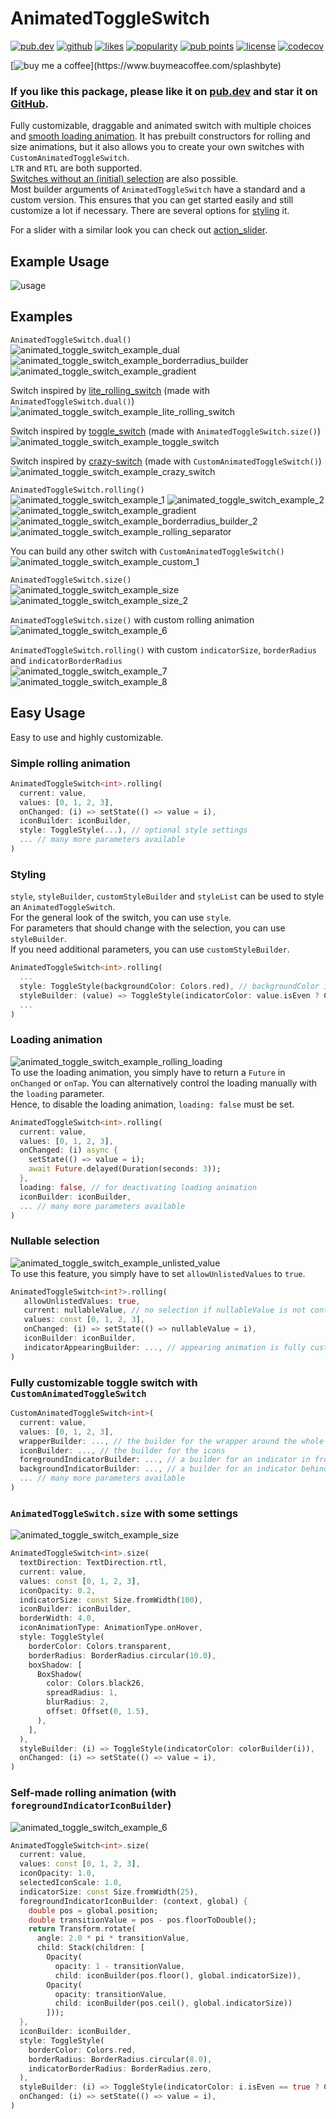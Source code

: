 # AnimatedToggleSwitch

[![pub.dev](https://img.shields.io/pub/v/animated_toggle_switch.svg?style=flat?logo=dart)](https://pub.dev/packages/animated_toggle_switch)
[![github](https://img.shields.io/static/v1?label=platform&message=flutter&color=1ebbfd)](https://github.com/SplashByte/animated_toggle_switch)
[![likes](https://img.shields.io/pub/likes/animated_toggle_switch)](https://pub.dev/packages/animated_toggle_switch/score)
[![popularity](https://img.shields.io/pub/popularity/animated_toggle_switch)](https://pub.dev/packages/animated_toggle_switch/score)
[![pub points](https://img.shields.io/pub/points/animated_toggle_switch)](https://pub.dev/packages/animated_toggle_switch/score)
[![license](https://img.shields.io/github/license/SplashByte/animated_toggle_switch.svg)](https://github.com/SplashByte/animated_toggle_switch/blob/main/LICENSE)
[![codecov](https://codecov.io/gh/splashbyte/animated_toggle_switch/branch/main/graph/badge.svg?token=NY1D6W88H2)](https://codecov.io/gh/splashbyte/animated_toggle_switch)

[![buy me a coffee](https://img.buymeacoffee.com/button-api/?text=Buy%20me%20a%20pizza&emoji=🍕&slug=splashbyte&button_colour=FF8838&font_colour=ffffff&font_family=Poppins&outline_colour=000000&coffee_colour=ffffff')](https://www.buymeacoffee.com/splashbyte)

### If you like this package, please like it on [pub.dev](https://pub.dev/packages/animated_toggle_switch) and star it on [GitHub](https://github.com/SplashByte/animated_toggle_switch).

Fully customizable, draggable and animated switch with multiple choices and [smooth loading animation](#loading-animation). It has prebuilt constructors for rolling and size animations, but it also allows you to create your own switches with `CustomAnimatedToggleSwitch`.  
`LTR` and `RTL` are both supported.  
[Switches without an (initial) selection](#nullable-selection) are also possible.  
Most builder arguments of `AnimatedToggleSwitch` have a standard and a custom version. This ensures that you can get started easily and still customize a lot if necessary. There are several options for [styling](#styling) it.

For a slider with a similar look you can check out [action_slider](https://pub.dev/packages/action_slider).

## Example Usage
![usage](https://user-images.githubusercontent.com/43761463/114942384-c1200d00-9e44-11eb-9904-3cb1d7296da4.gif)

## Examples
`AnimatedToggleSwitch.dual()`  
![animated_toggle_switch_example_dual](https://user-images.githubusercontent.com/43761463/161432631-e6dd3d16-7b64-410b-a9fa-c956d3442598.gif)
![animated_toggle_switch_example_borderradius_builder](https://github.com/splashbyte/animated_toggle_switch/assets/43761463/ee615f64-d897-43f1-b508-0318805195e4)
![animated_toggle_switch_example_gradient](https://github.com/splashbyte/animated_toggle_switch/assets/43761463/b0d390fc-cd18-45ad-b2ce-61e453f098ad)

Switch inspired by [lite_rolling_switch](https://pub.dev/packages/lite_rolling_switch) (made with `AnimatedToggleSwitch.dual()`)  
![animated_toggle_switch_example_lite_rolling_switch](https://github.com/splashbyte/animated_toggle_switch/assets/43761463/34751d16-cbb1-42b5-a14d-6bd3340d676a)

Switch inspired by [toggle_switch](https://pub.dev/packages/toggle_switch) (made with `AnimatedToggleSwitch.size()`)  
![animated_toggle_switch_example_toggle_switch](https://github.com/splashbyte/animated_toggle_switch/assets/43761463/884c8433-3b11-4fe1-b2a8-c02599c56aee)

Switch inspired by [crazy-switch](https://github.com/pedromassango/crazy-switch) (made with `CustomAnimatedToggleSwitch()`)  
![animated_toggle_switch_example_crazy_switch](https://github.com/splashbyte/animated_toggle_switch/assets/43761463/106afaf5-88a0-4d4b-ad59-2b22182d18be)

`AnimatedToggleSwitch.rolling()`  
![animated_toggle_switch_example_1](https://user-images.githubusercontent.com/43761463/161432579-9fe81c57-6463-45c3-a48f-75db666a3a22.gif)
![animated_toggle_switch_example_2](https://user-images.githubusercontent.com/43761463/161432589-d76f61f6-cb97-42e2-b1fd-8c5203a965fa.gif)
![animated_toggle_switch_example_gradient](https://user-images.githubusercontent.com/43761463/209117203-90a41ddc-db1c-41be-8375-5304317d1352.gif)
![animated_toggle_switch_example_borderradius_builder_2](https://github.com/splashbyte/animated_toggle_switch/assets/43761463/e9a6328e-fc6a-4080-9868-1f0eaf60f6db)
![animated_toggle_switch_example_rolling_separator](https://github.com/splashbyte/animated_toggle_switch/assets/43761463/562fa54d-6a03-4099-a61b-0bc386d22adb)


You can build any other switch with `CustomAnimatedToggleSwitch()`  
![animated_toggle_switch_example_custom_1](https://user-images.githubusercontent.com/43761463/161433015-c3ec634a-38da-463d-a06e-4ae0b29f77ed.gif)  

`AnimatedToggleSwitch.size()`  
![animated_toggle_switch_example_size](https://github.com/splashbyte/animated_toggle_switch/assets/43761463/805a0e3f-b3a2-4801-baf9-7a5509905452)
![animated_toggle_switch_example_size_2](https://github.com/splashbyte/animated_toggle_switch/assets/43761463/ed2c1e50-1012-41ef-8218-71c1144e514b)

`AnimatedToggleSwitch.size()` with custom rolling animation  
![animated_toggle_switch_example_6](https://user-images.githubusercontent.com/43761463/161432744-f60b660d-30d9-4d1d-9b87-14b62bc54e39.gif) 

`AnimatedToggleSwitch.rolling()` with custom `indicatorSize`, `borderRadius` and `indicatorBorderRadius`  
![animated_toggle_switch_example_7](https://user-images.githubusercontent.com/43761463/161432823-6cf3c855-2a9a-4f4a-9e5c-2951c4166f49.gif)
![animated_toggle_switch_example_8](https://user-images.githubusercontent.com/43761463/161432826-4b0c3e57-eed7-4567-8e7e-31b8a2ba6bee.gif)  

## Easy Usage

Easy to use and highly customizable.

### Simple rolling animation

```dart
AnimatedToggleSwitch<int>.rolling(
  current: value,
  values: [0, 1, 2, 3],
  onChanged: (i) => setState(() => value = i),
  iconBuilder: iconBuilder,
  style: ToggleStyle(...), // optional style settings
  ... // many more parameters available
)
```

### Styling
`style`, `styleBuilder`, `customStyleBuilder` and `styleList` can be used to style an `AnimatedToggleSwitch`.  
For the general look of the switch, you can use `style`.  
For parameters that should change with the selection, you can use `styleBuilder`.  
If you need additional parameters, you can use `customStyleBuilder`.  
```dart
AnimatedToggleSwitch<int>.rolling(
  ...
  style: ToggleStyle(backgroundColor: Colors.red), // backgroundColor is set independently of the current selection
  styleBuilder: (value) => ToggleStyle(indicatorColor: value.isEven ? Colors.yellow : Colors.green)), // indicatorColor changes and animates its value with the selection
  ...
)
```

### Loading animation
![animated_toggle_switch_example_rolling_loading](https://user-images.githubusercontent.com/43761463/209121057-2ff2bfc3-063e-4704-a981-f5cc5f54720a.gif)  
To use the loading animation, you simply have to return a `Future` in `onChanged` or `onTap`.
You can alternatively control the loading manually with the `loading` parameter.  
Hence, to disable the loading animation, `loading: false` must be set.

```dart
AnimatedToggleSwitch<int>.rolling(
  current: value,
  values: [0, 1, 2, 3],
  onChanged: (i) async {
    setState(() => value = i);
    await Future.delayed(Duration(seconds: 3));
  },
  loading: false, // for deactivating loading animation
  iconBuilder: iconBuilder,
  ... // many more parameters available
)
```

### Nullable selection
![animated_toggle_switch_example_unlisted_value](https://github.com/splashbyte/animated_toggle_switch/assets/43761463/570f39e8-bc5c-4a19-a91a-d186d4bbd8fe)  
To use this feature, you simply have to set `allowUnlistedValues` to `true`.

```dart
AnimatedToggleSwitch<int?>.rolling(
   allowUnlistedValues: true,
   current: nullableValue, // no selection if nullableValue is not contained in values
   values: const [0, 1, 2, 3],
   onChanged: (i) => setState(() => nullableValue = i),
   iconBuilder: iconBuilder,
   indicatorAppearingBuilder: ..., // appearing animation is fully customizable (optional)
)
```

### Fully customizable toggle switch with `CustomAnimatedToggleSwitch`

```dart
CustomAnimatedToggleSwitch<int>(
  current: value,
  values: [0, 1, 2, 3],
  wrapperBuilder: ..., // the builder for the wrapper around the whole switch
  iconBuilder: ..., // the builder for the icons
  foregroundIndicatorBuilder: ..., // a builder for an indicator in front of the icons
  backgroundIndicatorBuilder: ..., // a builder for an indicator behind the icons
  ... // many more parameters available
)
```

### `AnimatedToggleSwitch.size` with some settings
![animated_toggle_switch_example_size](https://github.com/splashbyte/animated_toggle_switch/assets/43761463/805a0e3f-b3a2-4801-baf9-7a5509905452)  
```dart
AnimatedToggleSwitch<int>.size(
  textDirection: TextDirection.rtl,
  current: value,
  values: const [0, 1, 2, 3],
  iconOpacity: 0.2,
  indicatorSize: const Size.fromWidth(100),
  iconBuilder: iconBuilder,
  borderWidth: 4.0,
  iconAnimationType: AnimationType.onHover,
  style: ToggleStyle(
    borderColor: Colors.transparent,
    borderRadius: BorderRadius.circular(10.0),
    boxShadow: [
      BoxShadow(
        color: Colors.black26,
        spreadRadius: 1,
        blurRadius: 2,
        offset: Offset(0, 1.5),
      ),
    ],
  ),
  styleBuilder: (i) => ToggleStyle(indicatorColor: colorBuilder(i)),
  onChanged: (i) => setState(() => value = i),
)
```

### Self-made rolling animation (with `foregroundIndicatorIconBuilder`)
![animated_toggle_switch_example_6](https://user-images.githubusercontent.com/43761463/161432744-f60b660d-30d9-4d1d-9b87-14b62bc54e39.gif)  
```dart
AnimatedToggleSwitch<int>.size(
  current: value,
  values: const [0, 1, 2, 3],
  iconOpacity: 1.0,
  selectedIconScale: 1.0,
  indicatorSize: const Size.fromWidth(25),
  foregroundIndicatorIconBuilder: (context, global) {
    double pos = global.position;
    double transitionValue = pos - pos.floorToDouble();
    return Transform.rotate(
      angle: 2.0 * pi * transitionValue,
      child: Stack(children: [
        Opacity(
          opacity: 1 - transitionValue,
          child: iconBuilder(pos.floor(), global.indicatorSize)),
        Opacity(
          opacity: transitionValue,
          child: iconBuilder(pos.ceil(), global.indicatorSize))
        ]));
  },
  iconBuilder: iconBuilder,
  style: ToggleStyle(
    borderColor: Colors.red,
    borderRadius: BorderRadius.circular(8.0),
    indicatorBorderRadius: BorderRadius.zero,
  ),
  styleBuilder: (i) => ToggleStyle(indicatorColor: i.isEven == true ? Colors.green : Colors.tealAccent),
  onChanged: (i) => setState(() => value = i),
)
```
